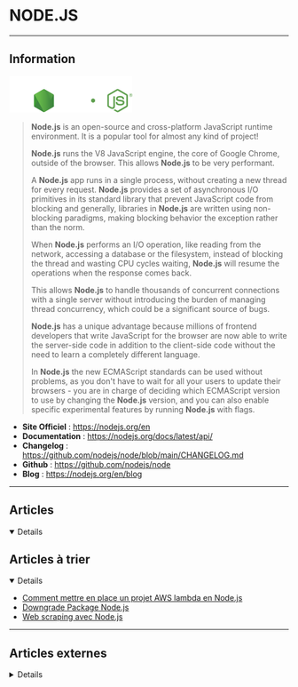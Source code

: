 # NODE.JS
----

## <i class="fa-solid fa-hashtag"></i> Information

![Logo](../../_media/developpement/javascript/nodejs_logo.svg ':size=250 :no-zoom')


> <i class="fa-solid fa-quote-left"></i> **Node.js** is an open-source and cross-platform JavaScript runtime environment. It is a popular tool for almost any kind of project!
>
> **Node.js** runs the V8 JavaScript engine, the core of Google Chrome, outside of the browser. This allows **Node.js** to be very performant.
>
> A **Node.js** app runs in a single process, without creating a new thread for every request. **Node.js** provides a set of asynchronous I/O primitives in its standard library that prevent JavaScript code from blocking and generally, libraries in **Node.js** are written using non-blocking paradigms, making blocking behavior the exception rather than the norm.
>
> When **Node.js** performs an I/O operation, like reading from the network, accessing a database or the filesystem, instead of blocking the thread and wasting CPU cycles waiting, **Node.js** will resume the operations when the response comes back.
>
> This allows **Node.js** to handle thousands of concurrent connections with a single server without introducing the burden of managing thread concurrency, which could be a significant source of bugs.
>
> **Node.js** has a unique advantage because millions of frontend developers that write JavaScript for the browser are now able to write the server-side code in addition to the client-side code without the need to learn a completely different language.
>
> In **Node.js** the new ECMAScript standards can be used without problems, as you don't have to wait for all your users to update their browsers - you are in charge of deciding which ECMAScript version to use by changing the **Node.js** version, and you can also enable specific experimental features by running **Node.js** with flags. <i class="fa-solid fa-quote-left fa-rotate-180"></i>


- <i class="fa-solid fa-globe"></i> **Site Officiel** : https://nodejs.org/en
- <i class="fa-solid fa-book"></i> **Documentation** : https://nodejs.org/docs/latest/api/
- <i class="fa-solid fa-file-circle-question"></i> **Changelog** : https://github.com/nodejs/node/blob/main/CHANGELOG.md
- <i class="fa-brands fa-github"></i> **Github** : https://github.com/nodejs/node
- <i class="fab fa-blogger-b"></i> **Blog** : https://nodejs.org/en/blog

---

## <i class="fa-regular fa-newspaper"></i> Articles

<details open>

</details>

## <i class="fa-solid fa-glasses"></i> Articles à trier

<details open>

- [Comment mettre en place un projet AWS lambda en Node.js](atrier/dev/nodejs/nodejs_003.md)
- [Downgrade Package Node.js](atrier/dev/nodejs/nodejs_002.md)
- [Web scraping avec Node.js](atrier/dev/nodejs/nodejs_001.md)

</details>

---

## <i class="fa-solid fa-glasses"></i> Articles externes

<details>

- [A minimalist backend REST API in NodeJS](https://icepanel.io/blog/2022-11-22-a-minimalist-backend-rest-api-in-nodejs)
- [Load balancing, threading, and scaling in Node.js](https://developers.redhat.com/articles/2023/10/09/load-balancing-threading-and-scaling-nodejs)
- [CI/CD best practices in Node.js](https://developers.redhat.com/articles/2023/11/01/cicd-best-practices-nodejs)
- [Clean architecture - making Node.js API shine!](https://itnext.io/clean-architecture-making-node-js-api-shine-38134b8f9b5c)
- [Create a Graph Database and API With PostgreSQL and Node.js](https://betterprogramming.pub/create-a-graph-database-and-api-with-postgresql-and-node-js-d7bddcc00bbb)
- [Electron: Node.js à la conquête du desktop](https://connect.ed-diamond.com/GNU-Linux-Magazine/glmfhs-085/electron-node.js-a-la-conquete-du-desktop)
- [How Node.js uses the V8 JavaScript engine to run your code](https://developers.redhat.com/articles/2021/12/09/how-nodejs-uses-v8-javascript-engine-run-your-code?sc_cid=7013a000002q3W5AAI)
- [How To Create a Signup Confirmation Email With Node.js](https://betterprogramming.pub/how-to-create-a-signup-confirmation-email-with-node-js-c2fea602872a)
- [How to install Node js & NPM on Debian 11 Bullseye](https://www.how2shout.com/linux/how-to-install-node-js-npm-on-debian-11-bullseye/)
- [Modernisez votre code Node.js avec EcmaScript 2015](https://connect.ed-diamond.com/GNU-Linux-Magazine/glmfhs-085/modernisez-votre-code-node.js-avec-ecmascript-2015)
- [What is faster — Tomcat or Node.js with Express?](https://medium.com/codex/what-is-faster-tomcat-or-node-js-with-express-602a829b49b6)
- [Managing Your Project with npm](https://medium.com/pragmatic-programmers/managing-your-project-with-npm-6b875727b8d0)
- [How to Debug Node.js Applications in Visual Studio Code](https://www.makeuseof.com/debug-nodejs-apps-in-vs-code/)
- [How To Process Images in Node.js With Sharp](https://www.digitalocean.com/community/tutorials/how-to-process-images-in-node-js-with-sharp)
- [How to Install Node.js and Npm on Ubuntu 20.04](https://linuxhint.com/install-node-js-npm-ubuntu-s20-04/)
- [Learn How to Install Npm and Node.js on Ubuntu](https://www.makeuseof.com/install-npm-nodejs-ubuntu/)
- [How To Use Downshift in Common Dropdown Use Cases](https://www.digitalocean.com/community/tutorials/how-to-use-downshift-in-common-dropdown-use-cases)
- [How To Use console in Node.js](https://www.digitalocean.com/community/tutorials/how-to-use-console-in-nodejs)
- [How To Build a Rate Limiter With Node.js on App Platform](https://www.digitalocean.com/community/tutorials/how-to-build-a-rate-limiter-with-node-js-on-app-platform)
- [How To Install and Use the Yarn Package Manager for Node.js](https://www.digitalocean.com/community/tutorials/how-to-install-and-use-the-yarn-package-manager-for-node-js)
- [How to Manage NodeJS Versions with n in Ubuntu 20.04](https://www.howtoforge.com/how-to-manage-nodejs-versions-with-n-in-ubuntu-20-04/)
- [What is Node.js?](https://www.digitalocean.com/community/tutorials/what-is-node-js)
- [Node.js – Dependency Management](https://dzone.com/articles/nodejs-dependency-management)
- [Node Dependency Management (Part 2)](https://dzone.com/articles/node-dependency-management-part2)
- [Understanding the Node.js Event Loop](https://dzone.com/articles/understanding-the-nodejs-event-loop)
- [Let’s Create Our Own Authentication API with Nodejs and GraphQL](https://css-tricks.com/lets-create-our-own-authentication-api-with-nodejs-and-graphql/)
- [The Guide To Ethical Scraping Of Dynamic Websites With Node.js And Puppeteer](https://www.smashingmagazine.com/2021/03/ethical-scraping-dynamic-websites-nodejs-puppeteer/)
- [Building A Video Streaming App With Nuxt.js, Node And Express](https://www.smashingmagazine.com/2021/04/building-video-streaming-app-nuxtjs-node-express/)
- [How to Build a Basic Web Server in Node.js](https://www.makeuseof.com/build-web-server-node-js/)
- [How to Install Latest NodeJS and NPM in Linux](https://www.tecmint.com/install-nodejs-npm-in-centos-ubuntu/)
- [How to Throw Exceptions in Node.js](https://laptrinhx.com/how-to-throw-exceptions-in-node-js-3955352973/)
- [Full Observability with Your Node.js App](https://logz.io/blog/observability-nodejs-logs-metrics-traces/)
- [Full Observability with Your Node.js App](https://logz.io/blog/observability-nodejs-logs-metrics-traces/)
- [Create NodeJS Virtual Environments Using Conda In Linux](https://ostechnix.com/create-nodejs-virtual-environments-using-conda-in-linux/)
- [What Is Node.js? Here's How to Use Server-side JavaScript](https://www.makeuseof.com/node-js-server-side-javascript/)
- [Les bonnes pratiques pour sécuriser une application Node.js](https://www.zataz.com/les-bonnes-pratiques-pour-securiser-une-application-node-js/)
- [WebSocket Example Program](https://linuxhint.com/websocket-example-program/)
- [How to Authorize Users Using Google OAuth in Node.js](https://linuxhint.com/authorize-users-using-google-oauth/)
- [Node JS API: Construire une API REST avec Node JS et Express](https://practicalprogramming.fr/node-js-api)
- [Comprendre l'asynchrone via les microservices / part 1](https://bearstech.com/societe/blog/comprendre-asynchrone-microservice-1/)
- [Node JS MongoDB: Connecter votre API à une base de donnée MongoDB](https://practicalprogramming.fr/api-node-js-mongodb)
- [Jongler entre plusieurs version de Node.js](https://happyculture.coop/blog/jongler-entre-plusieurs-version-de-nodejs)
- [Comprendre l’asynchrone via les microservices / Part 2](https://bearstech.com/societe/blog/webservice-async-2/)
- [Comprendre l’event loop dans Node JS](https://practicalprogramming.fr/event-loop-nodejs)
- [Profiler son application Node.js : analyse des performances CPU](https://www.codeheroes.fr/2020/10/02/profiler-son-application-node-js-analyse-des-performances-cpu/)
- [Top Node.js Frameworks to use in 2021](https://javascript.plainenglish.io/top-node-js-frameworks-to-use-in-2021-4951ee5940b8)
- [How to Install Node.js and npm on Windows](https://www.makeuseof.com/install-node-js-npm-windows/)
- [How to Start a Node.js Project](https://dzone.com/articles/how-to-start-a-nodejs-project)
- [Build Node.js App Docker Image and Push to Docker Private Repo With GitHub Actions](https://dzone.com/articles/deploy-first-nodejs-app)
- [How to Create an Automated Sitemap With Node.js](https://dzone.com/articles/how-to-create-an-automated-sitemap-with-nodejs)
- [Keeping Node.js Fast: Tools, Techniques, And Tips For Making High-Performance Node.js Servers](https://medium.com/@smashingmag/keeping-node-js-fast-tools-techniques-and-tips-for-making-high-performance-node-js-servers-8cfcb55e3d7)
- [Serveur de streaming vidéo avec NodeJS](https://www.grafikart.fr/tutoriels/stream-video-nodejs-koa-1365)
- [How To Secure Node.js Applications with a Content Security Policy](https://www.digitalocean.com/community/tutorials/how-to-secure-node-js-applications-with-a-content-security-policy)
- [Comment redémarrer vos applications Node.js automatiquement avec nodemon](https://www.digitalocean.com/community/tutorials/workflow-nodemon-fr)
- [How To Scrape a Website Using Node.js and Puppeteer](https://www.digitalocean.com/community/tutorials/how-to-scrape-a-website-using-node-js-and-puppeteer)
- [Test a Node RESTful API with Mocha and Chai](https://www.digitalocean.com/community/tutorials/test-a-node-restful-api-with-mocha-and-chai)
- [How To Create an HTTP Client with Core HTTP in Node.js](https://www.digitalocean.com/community/tutorials/how-to-create-an-http-client-with-core-http-in-node-js)
- [Comment mettre en place un projet Node avec Typescript](https://www.digitalocean.com/community/tutorials/setting-up-a-node-project-with-typescript-fr)
- [Comment construire un bot Discord avec Node.js](https://www.digitalocean.com/community/tutorials/how-to-build-a-discord-bot-with-node-js-fr)
- [Comment lancer des processus enfants dans Node.js](https://www.digitalocean.com/community/tutorials/how-to-launch-child-processes-in-node-js-fr)
- [How To Work with Files using the fs Module in Node.js](https://www.digitalocean.com/community/tutorials/how-to-work-with-files-using-the-fs-module-in-node-js)
- [Comment moissonner un site web en utilisant Node.js et Puppeteer](https://www.digitalocean.com/community/tutorials/how-to-scrape-a-website-using-node-js-and-puppeteer-fr)
- [7 hard skills essentiels pour être développeur NodeJS employable](https://practicalprogramming.fr/7-hard-skills-essentiels-pour-etre-developpeur-nodejs-employable/)
- [How To Launch Child Processes in Node.js](https://www.digitalocean.com/community/tutorials/how-to-launch-child-processes-in-node-js)
- [Comment mettre en place une application Node.js pour la production sur Ubuntu 20.04](https://www.digitalocean.com/community/tutorials/how-to-set-up-a-node-js-application-for-production-on-ubuntu-20-04-fr)
- [How To Install NodeJS On Linux](https://ostechnix.com/install-node-js-linux/)
- [How To Build a Discord Bot with Node.js](https://www.digitalocean.com/community/tutorials/how-to-build-a-discord-bot-with-node-js)
- [12 points de progression pour devenir un meilleur développeur NodeJS](https://practicalprogramming.fr/13-outils-pour-devenir-un-meilleur-developpeur-node-js/)
- [9 favorite open source tools for Node.js developers](https://opensource.com/article/20/1/open-source-tools-nodejs)
- [Why you should use Node.js for data science](https://opensource.com/article/20/6/data-science-nodejs)
- [Deploy a Hyperledger Fabric v2 Web App Using the Node.js SDK](https://dzone.com/articles/deploy-a-hyperledger-fabric-v2-web-app-using-the-n)
- [Basic Frontend Dev Environment Setup](https://dzone.com/articles/basic-front-end-dev-environment-setup)
- [Busting the Myths About Node.js for Enterprises](https://dzone.com/articles/busting-the-myths-about-nodejs-for-enterprises)
- [Node.js – Working With Web Servers and Web Frameworks](https://dzone.com/articles/nodejs-working-with-web-servers-and-web-frameworks)
- [10 Node.js Security Practices](https://dzone.com/articles/10-nodejs-security-practices)
- [Streaming Data Using Node.js](https://dzone.com/articles/streaming-data-using-nodejs)
- [Creating a Basic To-Do App with Node.js](https://opensourceforu.com/2020/02/creating-a-basic-to-do-app-with-node-js/)
- [Session Handling in Node.js: A Tutorial](https://opensourceforu.com/2020/03/session-handling-in-node-js-a-tutorial/)
- [How To Set Up a Node.js Application for Production on Ubuntu 20.04](https://www.digitalocean.com/community/tutorials/how-to-set-up-a-node-js-application-for-production-on-ubuntu-20-04)
- [Dockerising a Node.js Application](https://opensourceforu.com/2020/04/dockerising-a-node-js-application/)
- [How To Build a Node.js Application with Docker on Ubuntu 20.04](https://www.digitalocean.com/community/tutorials/how-to-build-a-node-js-application-with-docker-on-ubuntu-20-04)
- [How to Install Node.js in CentOS 8](https://www.tecmint.com/install-nodejs-in-centos-8/)
- [3 Top Node.js Package Managers for Linux](https://www.tecmint.com/node-js-package-managers-for-linux/)
- [How to Install Latest NodeJS and NPM in Linux](https://www.tecmint.com/install-nodejs-npm-in-centos-ubuntu/  )
- [Simple NodeJS Application](https://linuxhint.com/simple_nodejs_application/)
- [Connecting MySQL with NodeJS](https://linuxhint.com/connect_mysql_nodejs/)
- [How To Debug Node.js with the Built-In Debugger and Chrome DevTools](https://www.digitalocean.com/community/tutorials/how-to-debug-node-js-with-the-built-in-debugger-and-chrome-devtools)
- [TestCafe Integration With Cucumber](https://dzone.com/articles/testcafe-integration-with-cucumber)
- [Node.js Http Module to Consume Spring RESTful Web Application](https://dzone.com/articles/nodejs-http-module-to-consume-spring-restful-web-s)
- [Basic Guide for Debian Packaging (NodeJS)](https://dzone.com/articles/basic-guide-for-debian-packaging-nodejs)
- [Working With Timers in Node.js](https://dzone.com/articles/working-with-timers-nodejs)
- [How to Develop Your Node.Js Docker Applications Faster](https://dzone.com/articles/how-to-develop-your-nodejs-docker-applications-fas)
- [Debug a Node.js Application Running in a Docker Container](https://dzone.com/articles/debug-a-nodejs-application-running-in-a-docker-con)
- [How to Install Node.js and npm on Ubuntu 20.04](https://linuxize.com/post/how-to-install-node-js-on-ubuntu-20-04/)
- [Scannez vos projets NodeJS avec Njsscan](https://paranoiaque.fr/2020/06/11/scannez-projets-nodejs-njsscan/)
- [Nodejs App From Docker To Kubernetes Cluster](https://www.magalix.com/blog/nodejs-app-sample-from-docker-to-kubernetes-cluster)
- [Avoid running NodeJS as PID 1 under Docker images](https://www.elastic.io/nodejs-as-pid-1-under-docker-images/)
- [Comment construire une application Node.js avec Docker [Quickstart]](https://www.digitalocean.com/community/tutorials/how-to-build-a-node-js-application-with-docker-quickstart-fr)
- [Comment écrire un code asynchrone dans Node.js](https://www.digitalocean.com/community/tutorials/how-to-write-asynchronous-code-in-node-js-fr)
- [Comment créer un serveur Web en Node.js avec le module HTTP](https://www.digitalocean.com/community/tutorials/how-to-create-a-web-server-in-node-js-with-the-http-module-fr)
- [Using Buffers in Node.js](https://www.digitalocean.com/community/tutorials/using-buffers-in-node-js)
- [Comment installer Node.js sur CentOS 8](https://www.digitalocean.com/community/tutorials/how-to-install-node-js-on-centos-8-fr)
- [How To Install Node.js on Ubuntu 20.04](https://www.digitalocean.com/community/tutorials/how-to-install-node-js-on-ubuntu-20-04)
- [How To Deploy a Resilient Node.js Application on Kubernetes from Scratch](https://www.digitalocean.com/community/tech_talks/how-to-deploy-a-resilient-node-js-application-on-kubernetes-from-scratch)
- [Utiliser les buffers dans Node.js](https://www.digitalocean.com/community/tutorials/using-buffers-in-node-js-fr)
- [Using Event Emitters in Node.js](https://www.digitalocean.com/community/tutorials/using-event-emitters-in-node-js)
- [Comment installer Node.js sur Ubuntu 20.04](https://www.digitalocean.com/community/tutorials/how-to-install-node-js-on-ubuntu-20-04-fr)
- [How to Install Node.js and npm on CentOS 8](https://linuxize.com/post/how-to-install-node-js-on-centos-8/)
- [How to Install Node.js and npm on Debian 10 Linux](https://linuxize.com/post/how-to-install-node-js-on-debian-10/)
- [How To Create a Node.js Module](https://www.digitalocean.com/community/tutorials/how-to-create-a-node-js-module)
- [How To Use Node.js Modules with npm and package.json](https://www.digitalocean.com/community/tutorials/how-to-use-node-js-modules-with-npm-and-package-json)
- [How to Build Your Resume on npm](https://css-tricks.com/how-to-build-your-resume-on-npm/)
- [How to build a Nodejs app on docker](https://linuxhint.com/build_nodejs_app_docker/)
- [Installing Node.js on CentOS 8](https://linuxhint.com/install_nodejs_centos8/)
- [Installing Node.js on Debian 10](https://linuxhint.com/install_nodejs_debian_10/)
- [Let’s Fake it: Random Data Generation With Node and Faker.js](https://dzone.com/articles/lets-fake-it-nodejs-random-data-generation)
- [NestJS: A Backend NodeJS Framework](https://dzone.com/articles/nestjs-a-backend-nodejs-framework-for-the-enterpri)
- [Creating an API in Node.js](https://dzone.com/articles/creating-api-in-node-js)
- [How to Install Yarn on Debian 10](https://linuxize.com/post/how-to-install-yarn-on-debian-10/)
- [How to Install Yarn on CentOS 8](https://linuxize.com/post/how-to-install-yarn-on-centos-8/)
- [How To Build a Node.js Application with Docker [Quickstart]](https://www.digitalocean.com/community/tutorials/how-to-build-a-node-js-application-with-docker-quickstart)
- [How To Write Asynchronous Code in Node.js](https://www.digitalocean.com/community/tutorials/how-to-write-asynchronous-code-in-node-js)
- [Comment installer Node.js sur Ubuntu 18.04](https://www.digitalocean.com/community/tutorials/how-to-install-node-js-on-ubuntu-18-04-fr)
- [How To Automate Your Node.js Production Deployments with Shipit on CentOS 7](https://www.digitalocean.com/community/tutorials/how-to-automate-your-node-js-production-deployments-with-shipit-on-centos-7)
- [Override Date.now() based on OS time when Node returns incorrect current date](https://technology.amis.nl/2019/12/30/override-date-now-based-on-os-time-when-node-returns-incorrect-current-date/)
- [How To Test a Node.js Module with Mocha and Assert](https://www.digitalocean.com/community/tutorials/how-to-test-a-node-js-module-with-mocha-and-assert)
- [How To Install Node.js on CentOS 8](https://www.digitalocean.com/community/tutorials/how-to-install-node-js-on-centos-8)
- [How to Install Node.js on Debian 10 and configure Nginx as a Frontend Proxy Server](https://www.howtoforge.com/how-to-setup-nginx-as-frontend-server-for-nodejs-on-debian-10/)
- [How To Create a Web Server in Node.js with the HTTP Module](https://www.digitalocean.com/community/tutorials/how-to-create-a-web-server-in-node-js-with-the-http-module)
- [Comment créer un module Node.js](https://www.digitalocean.com/community/tutorials/how-to-create-a-node-js-module-fr)
- [Comment tester un module Node.js avec Mocha et Assert](https://www.digitalocean.com/community/tutorials/how-to-test-a-node-js-module-with-mocha-and-assert-fr)
- [Comment utiliser les modules Node.js avec npm et package.json](https://www.digitalocean.com/community/tutorials/how-to-use-node-js-modules-with-npm-and-package-json-fr)
- [Alexa Skill With Node.js](https://dzone.com/articles/alexa-skill-with-nodejs)
- [UNE APPLICATION REACT PLUS RÉACTIVE - L'OPTIMISTIC UI](https://blog.eleven-labs.com/fr/optimistic-ui-avec-react-et-apollo-js/)
- [Best 8 React Native Libraries You Should Know in 2019](https://opensourceforu.com/2019/01/best-8-react-native-libraries-you-should-know-in-2019/)
- [The Ultimate Guide to React Dashboards Part 1: Overview and Analytics](https://dzone.com/articles/react-dashboard-ultimate-guide-part-1-overview-and)
- [Introduction to React Hooks](https://dzone.com/articles/introduction-to-react-hooks)
- [Authenticating End-Users With Node.js and Oracle Identity Cloud Service](https://dzone.com/articles/authenticating-end-users-with-nodejs-and-oracle-id)
- [Develop with Node.js in a container on Red Hat Enterprise Linux](https://developers.redhat.com/blog/2019/09/13/develop-with-node-js-in-a-container-on-red-hat-enterprise-linux/)
- [How To Use the Node.js REPL](https://www.digitalocean.com/community/tutorials/how-to-use-the-node-js-repl)
- [How To Install Node.js on Debian 10](https://www.digitalocean.com/community/tutorials/how-to-install-node-js-on-debian-10)
- [How To Write and Run Your First Program in Node.js](https://www.digitalocean.com/community/tutorials/how-to-write-and-run-your-first-program-in-node-js)
- [Setting Up Node.js Development Environment](https://linuxhint.com/nodejs_environment_docker/)
- [Practical introduction to Nodejs: Installing and learning NodeJS on Debian and Ubuntu](https://linuxhint.com/introduction_nodejs_debian/)
- [How to install Node.js and npm on Raspberry Pi](https://linuxize.com/post/how-to-install-node-js-on-raspberry-pi/)
- [NVM – Install and Manage Multiple Node.js Versions in Linux](https://www.tecmint.com/nvm-install-multiple-nodejs-versions-in-linux/)
- [How to Install Node.js in RHEL 8](https://www.tecmint.com/install-node-js-in-rhel-8/)
- [4 Process Managers for Node.js Applications in Linux](https://www.tecmint.com/process-managers-for-node-js-applications-in-linux/)
- [How To Set Up a Node.js Application for Production on Debian 10](https://www.digitalocean.com/community/tutorials/how-to-set-up-a-node-js-application-for-production-on-debian-10)
- [npm Download, Install and Usage Tutorial](https://www.poftut.com/npm-download-install-and-usage-tutorial/)
- [Containerizing a Node.js Application for Development With Docker Compose](https://www.digitalocean.com/community/tutorials/containerizing-a-node-js-application-for-development-with-docker-compose)
- [How To Build a Blog with Nest.js, MongoDB, and Vue.js](https://www.digitalocean.com/community/tutorials/how-to-build-a-blog-with-nest-js-mongodb-and-vue-js)
- [Node.js and Yarn for Happy Local Package Development](https://dzone.com/articles/nodejs-yarning-for-local-packages)
- [Build a Node.js Application Using Azure DevOps (CI/CD)](https://dzone.com/articles/build-nodejs-application-using-azure-devops)
- [How To Scale a Node.js Application with MongoDB Using Helm](https://www.digitalocean.com/community/tutorials/how-to-scale-a-node-js-application-with-mongodb-using-helm)
- [Using Node 11.7 Worker Threads With RxJS Observable](https://dzone.com/articles/using-node-117-worker-threads-with-rxjs-observable)
- [Self-Deploying Node.js Applications](https://dzone.com/articles/writing-self-deploying-nodejs-applications)
- [UUIDs With MongoDB and Node.js](https://dzone.com/articles/uuids-with-mongodb-and-nodejs)
- [A Look Into Node.js](https://dzone.com/articles/a-look-into-nodejs)
- [Need to Node - Volume 22](https://dzone.com/articles/need-to-node-volume-22)
- [Get Your First Application on Kubernetes](https://dzone.com/articles/get-your-first-application-on-kubernetes)
- [How to Develop a Boilerplate for an API With Node.js, Express, and MongoDB](https://dzone.com/articles/how-to-develop-a-boilerplate-for-api-with-nodejs-e)
- [Node.js TCP App Development on ECS](https://dzone.com/articles/nodejs-tcp-app-development-on-ecs)
- [How to Start a Node.js Project](https://dzone.com/articles/how-to-start-a-nodejs-project)
- [Use MongoDB Node.js Native Driver Without Mongoose](https://dzone.com/articles/crud-operations-on-mongodb-thru-nodejs)
- [How To Secure a Containerized Node.js Application with Nginx, Let's Encrypt, and Docker Compose](https://www.digitalocean.com/community/tutorials/how-to-secure-a-containerized-node-js-application-with-nginx-let-s-encrypt-and-docker-compose)
- [How to Write Your First Node.js App in Linux](https://www.tecmint.com/create-first-nodejs-app-in-linux/#)
- [Enter The Dragon (Drop): Accessible List Reordering](https://www.smashingmagazine.com/2018/01/dragon-drop-accessible-list-reordering/)
- [How to install Node.js and npm on Ubuntu 18.04](https://linuxize.com/post/how-to-install-node-js-on-ubuntu-18.04/)
- [How to install Node.js and npm on Debian 9](https://linuxize.com/post/how-to-install-node-js-on-debian-9/)
- [Node.js Performance Monitoring (Part 3): Debugging the Event Loop](https://dzone.com/articles/nodejs-performance-monitoring-part-3-debugging-the)
- [Foxdriver: A Node.js Remote Debugging Client](https://dzone.com/articles/foxdriver-a-nodejs-remote-debugging-client)
- [Searching Social Media Influencers With Node.js](https://dzone.com/articles/searching-social-media-influencers-with-nodejs)
- [Templating in Node.js With Simple Signup Example](https://dzone.com/articles/templating-in-nodejs-with-simple-signup-example-in)
- [PL/SQL Record Types and the Node.js Driver](https://dzone.com/articles/plsql-record-types-and-the-nodejs-driver)
- [Node.js Performance Monitoring (Part 2): Monitoring the Metrics](https://dzone.com/articles/nodejs-performance-monitoring-part-2-monitoring-th)
- [Continuously Deploying a Node.js Application Using CircleCI](https://dzone.com/articles/continuously-deploying-a-nodejs-application-using)
- [Node.js Performance Monitoring (Part 1): The Metrics to Monitor](https://dzone.com/articles/nodejs-performance-monitoring-part-1-the-metrics-t)
- [Profiling NodeJS](https://dzone.com/articles/using-linux-perf-tools-with-nodejs)
- [Solid](https://dzone.com/articles/understanding-heap-usage-in-nodejs-applications-wi)[Understanding Heap Usage in Node.js Applications With N)
- [Single Page App Backends: Where Laravel Beats Node.js](https://dzone.com/articles/single-page-app-backends-where-laravel-beats-nodej)
- [Hello World: My First Node Application](https://dzone.com/articles/hello-world-my-first-node-application)
- [Introducing Node Clinic - A Performance Toolkit for Node.js Developers](https://dzone.com/articles/introducing-node-clinic-a-performance-toolkit-for-1)
- [Getting Started With Cucumber.js on Node.js](https://dzone.com/articles/getting-started-with-cucumberjs-on-nodejs)
- [Set Breakpoints and Debug a Node Application With Chrome DevTools](https://dzone.com/articles/set-breakpoints-and-debug-node-application-with-ch)
- [A Gentle Introduction To Node.Js](https://keyholesoftware.com/2016/02/22/a-gentle-introduction-to-node-js/)
- [Advanced Node.js Process Management with PM2](https://keyholesoftware.com/2017/10/30/advanced-node-js-process-management-with-pm2/)
- [Node.Js Tutorial : How To Install And Create An Application](https://devopscube.com/nodejs-tutorial-how-to-install/)
- [Node.js RESTful API to Create Interactive Charts](https://dzone.com/articles/nodejs-restful-api-to-create-interactive-charts)
- [How to install Node.js and npm on CentOS 7](https://www.rosehosting.com/blog/how-to-install-node-js-and-npm-on-centos-7/)
- [Gotchas When Publishing Modules in npm and Bower](https://css-tricks.com/gotchas-publishing-modules-npm-bower/)
- [How To Install Node.js on Ubuntu 16.04](https://www.rosehosting.com/blog/how-to-install-node-js-on-ubuntu-16-04/)
- [Packaging a Node App for Docker from Windows](https://dzone.com/articles/packaging-a-node-app-for-docker-from-windows)
- [Playing With Node.js and the Runscope API on Glitch](https://dzone.com/articles/playing-with-nodejs-and-the-runscope-api-on-glitch)
- [How To Use Winston to Log Node.js Applications](https://www.digitalocean.com/community/tutorials/how-to-use-winston-to-log-node-js-applications)
- [Properly Measuring HTTP Request Time With Node.js](https://dzone.com/articles/properly-measuring-http-request-time-with-nodejs)
- [Why Node.js Is the Coolest Kid on the Backend Development Block!](https://dzone.com/articles/teamnode-ftw-why-nodejs-is-the-coolest-kid-on-the)
- [Building a Smart Contract to Sell Goods](https://dzone.com/articles/building-a-smart-contract-to-sell-goods)
- [Node.js General Availability in Red Hat OpenShift Application Runtimes](https://dzone.com/articles/nodejs-general-availability-in-red-hat-openshift-a)
- [Creating a REST API With Node.js and Oracle Database](https://dzone.com/articles/creating-a-rest-api-with-nodejs-and-oracle-databas)
- [5 Facts to Know About Node.js Development](https://dzone.com/articles/5-facts-to-know-about-nodejs-development)
- [How to install Node.js on Ubuntu Linux 16.04 LTS server](https://www.cyberciti.biz/faq/how-to-install-node-js-on-ubuntu-linux-16-04-server/)
- [Say Hello to Node.js 10.0.0](https://dzone.com/articles/say-hello-to-nodejs-1000-nearform)
- [Getting Started With the Node-Influx Client Library](https://dzone.com/articles/getting-started-with-the-node-influx-client-librar)
- [How To Install Node.js on Ubuntu 18.04](https://www.digitalocean.com/community/tutorials/how-to-install-node-js-on-ubuntu-18-04)
- [How to Bring Swagger and Node.js Together](https://dzone.com/articles/how-to-bring-together-swagger-and-nodejs)
- [How to Install Node.js from Linux Terminal](https://linoxide.com/linux-how-to/install-install-nodejs-linux/)
- [Complete introduction to async functions and ES6 modules in Node.js](https://blog.sourcerer.io/complete-introduction-to-async-functions-and-es6-modules-in-node-js-9f59887ba531)
- [Debug Node.js Effectively With Chrome DevTools](https://dzone.com/articles/debug-nodejs-effectively-with-chrome-devtools)
- [Keeping Node.js Fast: Tools, Techniques, And Tips For Making High-Performance Node.js Servers](https://www.smashingmagazine.com/2018/06/nodejs-tools-techniques-performance-servers/)
- [How To Set Up a Node.js Application for Production on Ubuntu 18.04](https://www.digitalocean.com/community/tutorials/how-to-set-up-a-node-js-application-for-production-on-ubuntu-18-04)
- [Build Nodejs APIs using Serverless](https://www.youtube.com/watch?v=837zPKooaaU) (Vidéo)
- [Node.js Guide for Frontend Developers](https://blog.bloomca.me/2018/06/21/nodejs-guide-for-frontend-developers.html)
- [How to deploy a Node.js application to AWS Lambda using Serverless](https://dev.to/adnanrahic/how-to-deploy-a-nodejs-application-to-aws-lambda-using-serverless-2nc7)
- [Automate Your Workflow with Node](https://css-tricks.com/automate-your-workflow-with-node/)
- [How to test node applications using Mocha framework](https://hub.packtpub.com/test-node-applications-using-mocha-framework/)
- [How to deploy a Node.js application to the web using Heroku](https://hub.packtpub.com/how-to-deploy-nodejs-application-to-the-web-using-heroku/)
- [How to implement Internationalization and localization in your Node.js app](https://hub.packtpub.com/internationalization-localization-node-js-app/)
- [How to Install Node.js on Ubuntu 16.04 Xenial Xerus Linux server](https://linuxconfig.org/how-to-install-node-js-on-ubuntu-16-04-xenial-xerus-linux-server)
- [How To Develop a Node.js TCP Server Application using PM2 and Nginx on Ubuntu 16.04](https://www.digitalocean.com/community/tutorials/how-to-develop-a-node-js-tcp-server-application-using-pm2-and-nginx-on-ubuntu-16-04)
- [Creating RESTful APIs With JEC — Part 2: Version APIs](https://dzone.com/articles/creating-restful-apis-with-jec-part-2-version-apis)
- [Common Node.js Development Mistakes (Part 1)](https://dzone.com/articles/what-are-some-common-nodejs-development-mistakes-t)
- [Functional Programming Unit Testing in Node (Part 4)](https://dzone.com/articles/functional-programming-unit-testing-in-node-part-4)
- [Functional Programming Unit Testing in Node (Part 2)](https://dzone.com/articles/functional-programming-unit-testing-in-node-part-2)
- [Build an interactive CLI with Node.js](https://opensource.com/article/18/7/node-js-interactive-cli)
- [Configurer Node.js pour le serveur](https://buzut.fr/configurer-node-js-pour-le-serveur/)
- [NPM for everything](https://buzut.fr/npm-for-everything/)
- [NodeJS et Nginx](https://www.grafikart.fr/formations/serveur-linux/nodejs-nginx) (video)
- [Système de présence](https://www.grafikart.fr/tutoriels/nodejs/json-web-token-presentation-959) (video)
- [Utiliser les ES Modules dans Node.js en natif](https://www.smooth-code.com/articles/es6-modules-natif-nodejs)
- [Utiliser TypeScript avec NodeJS](https://www.grafikart.fr/tutoriels/nodejs/nodejs-typescript-1018) (video)
- [Installer Node.js sur Debian : binaires, Nix ou Docker ?](https://nokomprendo.frama.io/tuto_fonctionnel/posts/tuto_fonctionnel_26/2018-09-08-README.html)
- [How To Set Up a Node.js Application for Production on Debian 9](https://www.digitalocean.com/community/tutorials/how-to-set-up-a-node-js-application-for-production-on-debian-9)
- [How To Install Node.js on Debian 9](https://www.digitalocean.com/community/tutorials/how-to-install-node-js-on-debian-9)
- [How To Build a Node.js Application with Docker](https://www.digitalocean.com/community/tutorials/how-to-build-a-node-js-application-with-docker)

</details>
